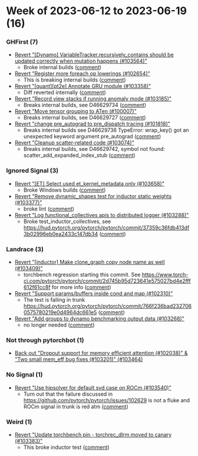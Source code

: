 # Week of 2023-06-12 to 2023-06-19 (16)

### GHFirst (7)

- [Revert "[Dynamo] VariableTracker.recursively_contains should be updated correctly when mutation happens (#103564)"](https://github.com/pytorch/pytorch/commit/73be9842bec232552245f1c4cf4ae3b698fc461f)
  - Broke internal builds ([comment](https://github.com/pytorch/pytorch/pull/103564#issuecomment-1593552435))
- [Revert "Register more foreach op lowerings (#102654)"](https://github.com/pytorch/pytorch/commit/6ff6b49039c3f0c5bf0a8ac33f5374595c2922c7)
  - This is breaking internal builds ([comment](https://github.com/pytorch/pytorch/pull/102654#issuecomment-1591639478))
- [Revert "[quant][pt2e] Annotate GRU module (#103358)"](https://github.com/pytorch/pytorch/commit/13777e339197aafaa03ad5eed5d77878f97865ce)
  - Diff reverted internally ([comment](https://github.com/pytorch/pytorch/pull/103358#issuecomment-1588729657))
- [Revert "Record view stacks if running anomaly mode (#103185)"](https://github.com/pytorch/pytorch/commit/2c313e7b99b6070a3a7d640e4bc8bf2fe3acbcf1)
  - Breaks internal builds, see D46629734 ([comment](https://github.com/pytorch/pytorch/pull/103185#issuecomment-1588258206))
- [Revert "Move tensor grouping to ATen (#100007)"](https://github.com/pytorch/pytorch/commit/0cb5bc3b04fd672d81360692338d96797b6f7fa8)
  - Breaks internal builds, see D46629727 ([comment](https://github.com/pytorch/pytorch/pull/100007#issuecomment-1587861598))
- [Revert "change pre_autograd to pre_dispatch tracing (#101818)"](https://github.com/pytorch/pytorch/commit/5ed618132f466440ad76c884240e07796c7e2c6b)
  - Breaks internal builds see D46629736 TypeError: wrap_key() got an unexpected keyword argument pre_autograd ([comment](https://github.com/pytorch/pytorch/pull/101818#issuecomment-1587837667))
- [Revert "Cleanup scatter-related code (#103074)"](https://github.com/pytorch/pytorch/commit/fc46f01b556d9b163b068dbf5fcdf28cef3fe189)
  - Breaks internal builds, see D46629742, symbol not found: scatter_add_expanded_index_stub ([comment](https://github.com/pytorch/pytorch/pull/103074#issuecomment-1587823954))

### Ignored Signal (3)

- [Revert "[ET] Select used et_kernel_metadata only (#103658)"](https://github.com/pytorch/pytorch/commit/8553f9c8963338fdc05fc32dd3d5de3421e211e9)
  - Broke Windows builds ([comment](https://github.com/pytorch/pytorch/pull/103658#issuecomment-1593696503))
- [Revert "Remove dynamic_shapes test for inductor static weights (#103377)"](https://github.com/pytorch/pytorch/commit/a980b19be76bf615000b5b389e21ab670f2e8e62)
  - broke lint ([comment](https://github.com/pytorch/pytorch/pull/103377#issuecomment-1591356769))
- [Revert "Log functional_collectives apis to distributed logger (#103288)"](https://github.com/pytorch/pytorch/commit/caecb552231fc1edcf78925563cca2311fd135bc)
  - Broke test_inductor_collectives, see https://hud.pytorch.org/pytorch/pytorch/commit/37359c36fdb413df3b02996eb0ea2433c147db34 ([comment](https://github.com/pytorch/pytorch/pull/103288#issuecomment-1587677705))

### Landrace (3)

- [Revert "[inductor] Make clone_graph copy node name as well (#103409)"](https://github.com/pytorch/pytorch/commit/3d6fd07c46e23250c7e12b6965b4e8b0f85df4c1)
  - torchbench regression starting this commit. See https://www.torch-ci.com/pytorch/pytorch/commit/2d745b95d723641e575027bd4e2fff612f61cc8f for more info ([comment](https://github.com/pytorch/pytorch/pull/103409#issuecomment-1592194229))
- [Revert "Support params/buffers inside cond and map (#102310)"](https://github.com/pytorch/pytorch/commit/2087d32811ca9a4a12b640c21e0f1446a8142c19)
  - The test is failing in trunk https://hud.pytorch.org/pytorch/pytorch/commit/766f236bad2327060575780219e0d4964dc661e5 ([comment](https://github.com/pytorch/pytorch/pull/102310#issuecomment-1592159710))
- [Revert "Add groups to dynamo benchmarking output data (#103268)"](https://github.com/pytorch/pytorch/commit/a60f6dbe69b0cae2e27ac279cdf399c6c16650af)
  - no longer needed ([comment](https://github.com/pytorch/pytorch/pull/103268#issuecomment-1591732331))

### Not through pytorchbot (1)

- [Back out "Dropout support for memory efficient attention (#102038)" & "Two small mem_eff bug fixes (#103201)" (#103464)](https://github.com/pytorch/pytorch/commit/4c3799447f4cb8157e2145446c659b8629cb3c08)

### No Signal (1)

- [Revert "Use hipsolver for default svd case on ROCm (#103540)"](https://github.com/pytorch/pytorch/commit/b34ac35b77200f5ffa5834e668d331ab78c58645)
  - Turn out that the failure discussed in https://github.com/pytorch/pytorch/issues/102629 is not a fluke and ROCm signal in trunk is red atm ([comment](https://github.com/pytorch/pytorch/pull/103540#issuecomment-1595309297))

### Weird (1)

- [Revert "Update torchbench pin - torchrec_dlrm moved to canary (#103383)"](https://github.com/pytorch/pytorch/commit/08f90b34810f5571b0d0b140b6c24484e7465a6b)
  - This broke inductor test ([comment](https://github.com/pytorch/pytorch/pull/103383#issuecomment-1587681978))
